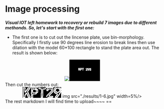 Image processing
==
***Visual IOT left homework to recovery or rebuild 7 images due to different methonds. So, let's start with the first one:***<br>
* The first one is to cut out the lincense plate, use bin-morphology. Specifically I firstly use 90 degrees line erosion to break lines then use dilation with the model 60*100 rectangle to stand the plate area out. The result is shown below:
<center>
<img src="http://i.imgur.com/0nqvRIJ.jpg" width=20%/><img src="./results/1.png" width=20%/>
</center>
Then cut the numbers out:<br>
<center>
<img src="./results/1-1.jpg" width=5%/><img src="./results/1-2.jpg" width=5%/><img src="./results/1-3.jpg" width=5%/><img src="./results/1-4.jpg" width=5%/><img src="./results/1-5.jpg" width=5%/>
img src="./results/1-6.jpg" width=5%/>
</center>
The rest markdown I will find time to upload~~~~
==